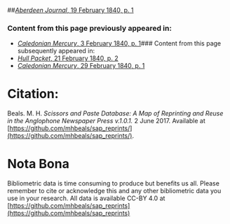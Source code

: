 ##[*Aberdeen Journal*, 19 February 1840, p. 1](https://mhbeals.github.io/sap_html/Aberdeen-Journal/Aberdeen-Journal-19-February-1840-p-1)

### Content from this page previously appeared in:
+ [*Caledonian Mercury*, 3 February 1840, p. 1](https://mhbeals.github.io/sap_html/Caledonian-Mercury/Caledonian-Mercury-3-February-1840-p-1)### Content from this page subsequently appeared in:
+ [*Hull Packet*, 21 February 1840, p. 2](https://mhbeals.github.io/sap_html/Hull-Packet/Hull-Packet-21-February-1840-p-2)
+ [*Caledonian Mercury*, 29 February 1840, p. 1](https://mhbeals.github.io/sap_html/Caledonian-Mercury/Caledonian-Mercury-29-February-1840-p-1)
                    
# Citation: 

Beals. M. H. *Scissors and Paste Database: A Map of Reprinting and Reuse in the Anglophone Newspaper Press v.1.0.1.* 2 June 2017. Available at [https://github.com/mhbeals/sap_reprints/](https://github.com/mhbeals/sap_reprints/). 
                    
# Nota Bona

Bibliometric data is time consuming to produce but benefits us all. Please remember to cite or acknowledge this and any other bibliometric data you use in your research. All data is available CC-BY 4.0 at [https://github.com/mhbeals/sap_reprints](https://github.com/mhbeals/sap_reprints)